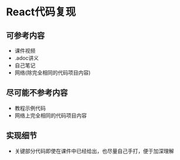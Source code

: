 # React代码复现

## 可参考内容
* 课件视频
* .adoc讲义
* 自己笔记
* 网络(除完全相同的代码项目内容)

## 尽可能不参考内容
* 教程示例代码
* 网络上完全相同的代码项目内容

## 实现细节
* 关键部分代码即使在课件中已经给出，也尽量自己手打，便于加深理解